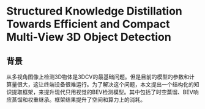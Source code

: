 # Structured Knowledge Distillation Towards Efficient and Compact Multi-View 3D Object Detection

## 背景

从多视角图像上检测3D物体是3DCV的最基础问题。但是目前的模型的参数和计算量很大，这让终端设备很难运行。为了解决这个问题，本文提出一个结构化的知识提取框架，来提升现代只用视觉的BEV检测模型。其中包括了时空蒸馏、BEV响应蒸馏和权重继承。框架结果提升了空间和算力上的消耗。
